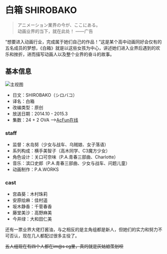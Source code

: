 # 白箱 SHIROBAKO
> アニメーション業界の今が、ここにある。  
> 动画业界的当下，就在此处！ ——广告

“想要进入动画行业，完成属于她们自己的作品！”这是某个高中动画同好会仅有的五名成员的梦想，《白箱》就是以这些女孩为中心，讲述她们进入业界后遇到的欢乐和挫折，进而描写动画人以及整个业界的奋斗的故事。

## 基本信息
![主视图](https://www.pa-works.jp/wp-content/uploads/2014/10/16_shirobako-725x1024.jpg ':size=350xauto')
- 日文：SHIROBAKO（シロバコ）
- 译名：白箱
- 改编类型：原创
- 放送日期：2014.10 - 2015.3
- 集数：24 + 2 OVA -->[AcFun在线](https://www.acfun.cn/bangumi/aa6000984)

### staff
- 监督：水岛努（少女与战车、乌贼娘、女子落语）
- 系列构成：横手美智子（高木同学、C3魔方少女）
- 角色设计：关口可奈味（P.A.青春三部曲、Charlotte）
- 音乐：滨口史郎（P.A.青春三部曲、少女与战车、问题儿童）
- 动画制作：P.A.WORKS

### cast
- 宫森葵：木村珠莉
- 安原绘麻：佳村遥
- 坂木静香：千菅春香
- 藤堂美沙：高野麻美
- 今井绿：大和田仁美  

还有一票业界大佬打酱油，与之相反的是主角组都是新人，但她们的实力和努力不可否认，现在几人都配过很多主役了。

~~五人组现在有四个人都在im@s cg里，真的就是灰姑娘策划呗~~
